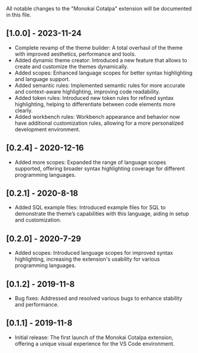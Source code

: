 All notable changes to the "Monokai Cotalpa" extension will be documented in this file.

## [1.0.0] - 2023-11-24

-  Complete revamp of the theme builder: A total overhaul of the theme with improved aesthetics, performance and tools.
-  Added dynamic theme creator: Introduced a new feature that allows to create and customize the themes dynamically.
-  Added scopes: Enhanced language scopes for better syntax highlighting and language support.
-  Added semantic rules: Implemented semantic rules for more accurate and context-aware highlighting, improving code readability.
-  Added token rules: Introduced new token rules for refined syntax highlighting, helping to differentiate between code elements more clearly.
-  Added workbench rules: Workbench appearance and behavior now have additional customization rules, allowing for a more personalized development environment.

## [0.2.4] - 2020-12-16

-  Added more scopes: Expanded the range of language scopes supported, offering broader syntax highlighting coverage for different programming languages.

## [0.2.1] - 2020-8-18

-  Added SQL example files: Introduced example files for SQL to demonstrate the theme’s capabilities with this language, aiding in setup and customization.

## [0.2.0] - 2020-7-29

-  Added scopes: Introduced language scopes for improved syntax highlighting, increasing the extension's usability for various programming languages.

## [0.1.2] - 2019-11-8

-  Bug fixes: Addressed and resolved various bugs to enhance stability and performance.

## [0.1.1] - 2019-11-8

-  Initial release: The first launch of the Monokai Cotalpa extension, offering a unique visual experience for the VS Code environment.
